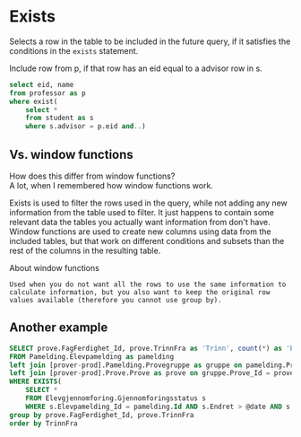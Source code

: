 # Exists

Selects a row in the table to be included in the future query, if it satisfies the conditions in the `exists` statement.

Include row from p, if that row has an eid equal to a advisor row in s.

```sql
select eid, name
from professor as p
where exist(
	select *
	from student as s
	where s.advisor = p.eid and..)
```

## Vs. window functions

How does this differ from window functions?\
A lot, when I remembered how window functions work.

Exists is used to filter the rows used in the query, while not adding any new information from the table used to filter. It just happens to contain some relevant data the tables you actually want information from don't have.\
Window functions are used to create new columns using data from the included tables, but that work on different conditions and subsets than the rest of the columns in the resulting table.

About window functions
```
Used when you do not want all the rows to use the same information to calculate information, but you also want to keep the original row values available (therefore you cannot use group by).
```

## Another example

```sql
SELECT prove.FagFerdighet_Id, prove.TrinnFra as 'Trinn', count(*) as 'Elever levert'
FROM Pamelding.Elevpamelding as pamelding
left join [prover-prod].Pamelding.Provegruppe as gruppe on pamelding.Provegruppe_Id = gruppe.Id
left join [prover-prod].Prove.Prove as prove on gruppe.Prove_Id = prove.Id
WHERE EXISTS(
    SELECT * 
    FROM Elevgjennomforing.Gjennomforingsstatus s 
    WHERE s.Elevpamelding_Id = pamelding.Id AND s.Endret > @date AND s.Status = 'Levert')
group by prove.FagFerdighet_Id, prove.TrinnFra
order by TrinnFra
```